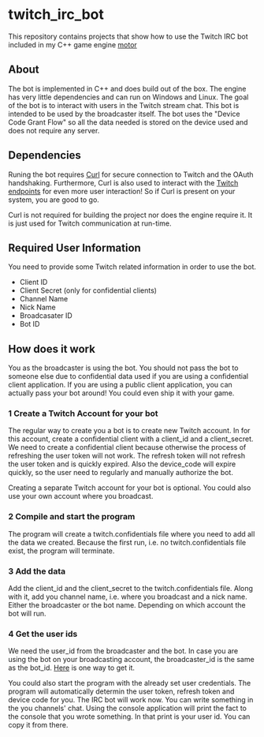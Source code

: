 # twitch_irc_bot
This repository contains projects that show how to use the Twitch IRC bot included in my C++ game engine [motor](https://github.com/aconstlink/motor)

## About
The bot is implemented in C++ and does build out of the box. The engine has very little dependencies and can run on Windows and Linux. The goal of the bot is to interact with users in the Twitch stream chat. This bot is intended to be used by the broadcaster itself. The bot uses the "Device Code Grant Flow" so all the data needed is stored on the device used and does not require any server.

## Dependencies
Runing the bot requires [Curl](https://curl.se/) for secure connection to Twitch and the OAuth handshaking. Furthermore, Curl is also used to interact with the [Twitch endpoints](https://dev.twitch.tv/docs/api/reference/) for even more user interaction! So if Curl is present on your system, you are good to go. 

Curl is not required for building the project nor does the engine require it. It is just used for Twitch communication at run-time.

## Required User Information
You need to provide some Twitch related information in order to use the bot. 
- Client ID
- Client Secret (only for confidential clients)
- Channel Name
- Nick Name
- Broadcasater ID
- Bot ID
  
## How does it work
You as the broadcaster is using the bot. You should not pass the bot to someone else due to confidential data used if you are using a confidential client application. If you are using a public client application, you can actually pass your bot around! You could even ship it with your game.

### 1 Create a Twitch Account for your bot
The regular way to create you a bot is to create new Twitch account. In for this account, create a confidential client with a client_id and a client_secret. We need to create a confidential client because otherwise the process of refreshing the user token will not work. The refresh token will not refresh the user token and is quickly expired. Also the device_code will expire quickly, so the user need to regularly and manually authorize the bot. 

Creating a separate Twitch account for your bot is optional. You could also use your own account where you broadcast.

### 2 Compile and start the program
The program will create a twitch.confidentials file where you need to add all the data we created. Because the first run, i.e. no twitch.confidentials file exist, the program will terminate.

### 3 Add the data
Add the client_id and the client_secret to the twitch.confidentials file. Along with it, add you channel name, i.e. where you broadcast and a nick name. Either the broadcaster or the bot name. Depending on which account the bot will run.

### 4 Get the user ids
We need the user_id from the broadcaster and the bot. In case you are using the bot on your broadcasting account, the broadcaster_id is the same as the bot_id. 
[Here](https://discuss.dev.twitch.com/t/broadcaster-id-how-get/42682) is one way to get it. 

You could also start the program with the already set user credentials. The program will automatically determin the user token, refresh token and device code for you. The IRC bot will work now. You can write something in the you channels' chat. Using the console application will print the fact to the console that you wrote something. In that print is your user id. You can copy it from there.



